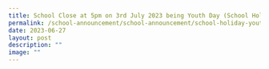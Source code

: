 ```yaml
---
title: School Close at 5pm on 3rd July 2023 being Youth Day (School Holiday)
permalink: /school-announcement/school-announcement/school-holiday-youth-day/
date: 2023-06-27
layout: post
description: ""
image: ""
---
```

